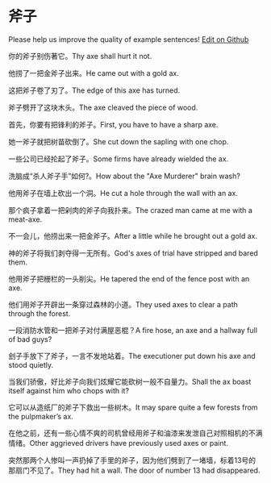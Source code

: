 # 斧子

Please help us improve the quality of example sentences! [Edit on Github](https://github.com/jiyushe/jiyu-example-sentence-source/blob/main/chinese/fuzi_1.md)

<p><span class="chinese">你的斧子别伤著它。</span><span class="english">Thy axe shall hurt it not.</span></p>

<p><span class="chinese">他捞了一把金斧子出来。</span><span class="english">He came out with a gold ax.</span></p>

<p><span class="chinese">这把斧子卷了刃了。</span><span class="english">The edge of this axe has turned.</span></p>

<p><span class="chinese">斧子劈开了这块木头。</span><span class="english">The axe cleaved the piece of wood.</span></p>

<p><span class="chinese">首先，你要有把锋利的斧子。</span><span class="english">First, you have to have a sharp axe.</span></p>

<p><span class="chinese">她一斧子就把树苗砍倒了。</span><span class="english">She cut down the sapling with one chop.</span></p>

<p><span class="chinese">一些公司已经抡起了斧子。</span><span class="english">Some firms have already wielded the ax.</span></p>

<p><span class="chinese">洗脑成“杀人斧子手”如何?。</span><span class="english">How about the "Axe Murderer" brain wash?</span></p>

<p><span class="chinese">他用斧子在墙上砍出一个洞。</span><span class="english">He cut a hole through the wall with an ax.</span></p>

<p><span class="chinese">那个疯子拿着一把剁肉的斧子向我扑来。</span><span class="english">The crazed man came at me with a meat-axe.</span></p>

<p><span class="chinese">不一会儿，他捞出来一把金斧子。</span><span class="english">After a little while he brought out a gold ax.</span></p>

<p><span class="chinese">神的斧子将我们剥夺得一无所有。</span><span class="english">God's axes of trial have stripped and bared them.</span></p>

<p><span class="chinese">他用斧子把栅栏的一头削尖。</span><span class="english">He tapered the end of the fence post with an axe.</span></p>

<p><span class="chinese">他们用斧子开辟出一条穿过森林的小道。</span><span class="english">They used axes to clear a path through the forest.</span></p>

<p><span class="chinese">一段消防水管和一把斧子对付满屋恶棍？</span><span class="english">A fire hose, an axe and a hallway full of bad guys?</span></p>

<p><span class="chinese">刽子手放下了斧子，一言不发地站着。</span><span class="english">The executioner put down his axe and stood quietly.</span></p>

<p><span class="chinese">当我们骄傲，好比斧子向我们炫耀它能砍树一般不自量力。</span><span class="english">Shall the ax boast itself against him who chops with it?</span></p>

<p><span class="chinese">它可以从造纸厂的斧子下救出一些树木。</span><span class="english">It may spare quite a few forests from the pulpmaker’s ax.</span></p>

<p><span class="chinese">在他之前，还有一些心情不爽的司机曾经用斧子和油漆来发泄自己对照相机的不满情绪。</span><span class="english">Other aggrieved drivers have previously used axes or paint.</span></p>

<p><span class="chinese">突然那两个人惨叫一声扔掉了手里的斧子，因为他们劈到了一堵墙，标着13号的那扇门不见了。</span><span class="english">They had hit a wall. The door of number 13 had disappeared.</span></p>

